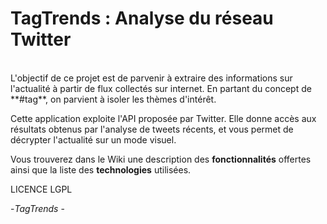 ﻿TagTrends : Analyse du réseau Twitter
=========   


<p></br>L'objectif de ce projet est de parvenir à extraire des informations sur l'actualité à partir de flux collectés sur internet. En partant du concept de **#tag**, on parvient à isoler les thèmes d'intérêt.</p>

Cette application exploite l'API proposée par Twitter. Elle donne accès aux résultats obtenus par l'analyse de tweets récents, et vous permet de décrypter l'actualité sur un mode visuel.  

Vous trouverez dans le Wiki une description des **fonctionnalités** offertes ainsi que la liste des **technologies** utilisées.   

LICENCE  LGPL

-*TagTrends* -

